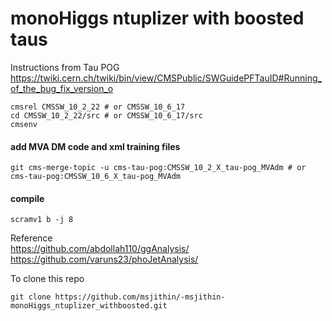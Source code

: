 
# monoHiggs ntuplizer with boosted taus

Instructions from Tau POG  
https://twiki.cern.ch/twiki/bin/view/CMSPublic/SWGuidePFTauID#Running_of_the_bug_fix_version_o

```
cmsrel CMSSW_10_2_22 # or CMSSW_10_6_17
cd CMSSW_10_2_22/src # or CMSSW_10_6_17/src
cmsenv
```

#### add MVA DM code and xml training files
```
git cms-merge-topic -u cms-tau-pog:CMSSW_10_2_X_tau-pog_MVAdm # or cms-tau-pog:CMSSW_10_6_X_tau-pog_MVAdm
```
#### compile
```
scramv1 b -j 8
```

Reference  
https://github.com/abdollah110/ggAnalysis/   
https://github.com/varuns23/phoJetAnalysis/ 




To clone this repo
```
git clone https://github.com/msjithin/-msjithin-monoHiggs_ntuplizer_withboosted.git
```
